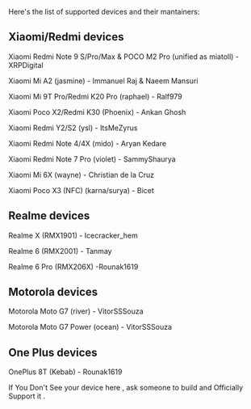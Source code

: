 Here's the list of supported devices and their mantainers:

Xiaomi/Redmi devices
------------------------------------------
Xiaomi Redmi Note 9 S/Pro/Max & POCO M2 Pro (unified as miatoll) - XRPDigital

Xiaomi Mi A2 (jasmine) - Immanuel Raj & Naeem Mansuri

Xiaomi Mi 9T Pro/Redmi K20 Pro (raphael) - Ralf979

Xiaomi Poco X2/Redmi K30 (Phoenix) - Ankan Ghosh

Xiaomi Redmi Y2/S2 (ysl) - ItsMeZyrus

Xiaomi Redmi Note 4/4X (mido) - Aryan Kedare

Xiaomi Redmi Note 7 Pro (violet) - SammyShaurya

Xiaomi Mi 6X (wayne) - Christian de la Cruz

Xiaomi Poco X3 (NFC) (karna/surya) - Bicet

Realme devices
------------------------------------------
Realme X (RMX1901) - Icecracker_hem

Realme 6 (RMX2001) - Tanmay

Realme 6 Pro (RMX206X) -Rounak1619

Motorola devices
------------------------------------------
Motorola Moto G7 (river) - VitorSSSouza

Motorola Moto G7 Power (ocean) - VitorSSSouza

One Plus devices
------------------------------------------
OnePlus 8T (Kebab) - Rounak1619

If You Don't See your device here , ask someone to build and Officially Support it .
